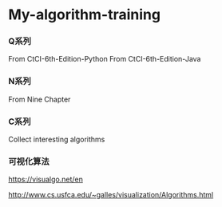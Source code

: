 # My-algorithm-training
### **Q系列** 

From CtCI-6th-Edition-Python
From CtCI-6th-Edition-Java

### **N系列**

From Nine Chapter

### **C系列**

Collect interesting algorithms

### **可视化算法**

https://visualgo.net/en

http://www.cs.usfca.edu/~galles/visualization/Algorithms.html